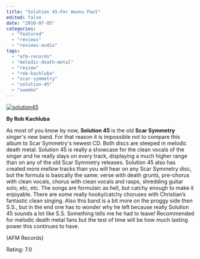 ```yaml
---
title: "Solution 45-For Aeons Past"
edited: false
date: "2010-07-05"
categories:
  - "featured"
  - "reviews"
  - "reviews-audio"
tags:
  - "afm-records"
  - "melodic-death-metal"
  - "review"
  - "rob-kachluba"
  - "scar-symmetry"
  - "solution-45"
  - "sweden"
---
```


[![solution45](http://www.hellbound.ca/wp-content/uploads/2010/07/solution45.jpg "solution45")](http://www.hellbound.ca/wp-content/uploads/2010/07/solution45.jpg)

**By Rob Kachluba**

As most of you know by now, **Solution 45** is the old **Scar Symmetry** singer's new band. For that reason it is impossible not to compare this album to Scar Symmetry's newest CD. Both discs are steeped in melodic death metal. Solution 45 is really a showcase for the clean vocals of the singer and he really slays on every track, displaying a much higher range than on any of the old Scar Symmetry releases. Solution 45 also has created more mellow tracks than you will hear on any Scar Symmetry disc, but the formula is basically the same: verse with death grunts, pre-chorus with clean vocals, chorus with clean vocals and rasps, shredding guitar solo, etc, etc. The songs are formulaic as hell, but catchy enough to make it enjoyable. There are some really hooky/catchy choruses with Christian’s fantastic clean singing. Also this band is a bit more on the proggy side then S.S., but in the end one has to wonder why he left because really Solution 45 sounds a lot like S.S. Something tells me he had to leave! Recommended for melodic death metal fans but the test of time will be how much lasting power this continues to have.

(AFM Records)

Rating: 7.0
